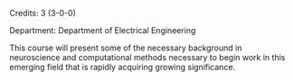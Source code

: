 Credits: 3 (3-0-0)

Department: Department of Electrical Engineering

This course will present some of the necessary background in neuroscience and computational methods necessary to begin work in this emerging field that is rapidly acquiring growing significance.
